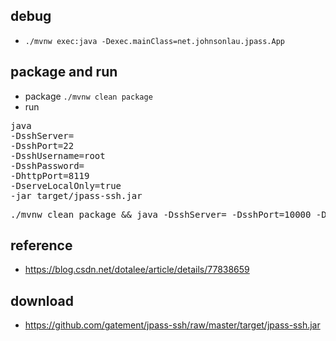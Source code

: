 ## debug
* `./mvnw exec:java -Dexec.mainClass=net.johnsonlau.jpass.App`

## package and run
* package `./mvnw clean package`
* run 
<pre>
java 
-DsshServer=
-DsshPort=22 
-DsshUsername=root 
-DsshPassword= 
-DhttpPort=8119 
-DserveLocalOnly=true
-jar target/jpass-ssh.jar
</pre>
<pre>
./mvnw clean package && java -DsshServer= -DsshPort=10000 -DsshUsername= -DsshPassword= -DhttpPort=9119 -DserveLocalOnly=false -jar target/jpass-ssh.jar
</pre>

## reference
* https://blog.csdn.net/dotalee/article/details/77838659

## download
* https://github.com/gatement/jpass-ssh/raw/master/target/jpass-ssh.jar
